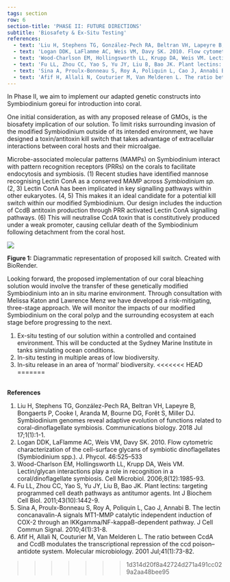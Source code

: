 ```yaml
---
tags: section
row: 6
section-title: 'PHASE II: FUTURE DIRECTIONS'
subtitle: 'Biosafety & Ex-Situ Testing'
references:
  - text: 'Liu H, Stephens TG, González-Pech RA, Beltran VH, Lapeyre B, Bongaerts P, Cooke I, Aranda M, Bourne DG, Forêt S, Miller DJ. Symbiodinium genomes reveal adaptive evolution of functions related to coral-dinoflagellate symbiosis. Communications biology. 2018 Jul 17;1(1):1-1.'
  - text: 'Logan DDK, LaFlamme AC, Weis VM, Davy SK. 2010. Flow cytometric characterization of the cell-surface glycans of symbiotic dinoflagellates (Symbiodinium spp.). J. Phycol. 46:525–533'
  - text: 'Wood-Charlson EM, Hollingsworth LL, Krupp DA, Weis VM. Lectin/glycan interactions play a role in recognition in a coral/dinoflagellate symbiosis. Cell Microbiol. 2006;8(12):1985-93.'
  - text: 'Fu LL, Zhou CC, Yao S, Yu JY, Liu B, Bao JK. Plant lectins: targeting programmed cell death pathways as antitumor agents. Int J Biochem Cell Biol. 2011;43(10):1442-9.'
  - text: 'Sina A, Proulx-Bonneau S, Roy A, Poliquin L, Cao J, Annabi B. The lectin concanavalin-A signals MT1-MMP catalytic independent induction of COX-2 through an IKKgamma/NF-kappaB-dependent pathway. J Cell Commun Signal. 2010;4(1):31-8.'
  - text: 'Afif H, Allali N, Couturier M, Van Melderen L. The ratio between CcdA and CcdB modulates the transcriptional repression of the ccd poison–antidote system. Molecular microbiology. 2001 Jul;41(1):73-82.'
---
```


In Phase II, we aim to implement our adapted genetic constructs into Symbiodinium goreui for introduction into coral.

One initial consideration, as with any proposed release of GMOs, is the biosafety implication of our solution. To limit risks surrounding invasion of the modified Symbiodinium outside of its intended environment, we have designed a toxin/antitoxin kill switch that takes advantage of extracellular interactions between coral hosts and their microalgae.

Microbe-associated molecular patterns (MAMPs) on Symbiodinium interact with pattern recognition receptors (PRRs) on the corals to facilitate endocytosis and symbiosis. (1) Recent studies have identified mannose recognising Lectin ConA as a conserved MAMP across *Symbiodinium sp.* (2, 3) Lectin ConA has been implicated in key signalling pathways within other eukaryotes. (4, 5) This makes it an ideal candidate for a potential kill switch within our modified Symbiodinium. Our design includes the induction of CcdB antitoxin production through PRR activated Lectin ConA signalling pathways. (6) This will neutralise CcdA toxin that is constitutively produced under a weak promoter, causing cellular death of the Symbiodinium following detachment from the coral host.

<img src="/assets/Kill Switch.png">

**Figure 1:** Diagrammatic representation of proposed kill switch. Created with BioRender.

Looking forward, the proposed implementation of our coral bleaching solution would involve the transfer of these genetically modified Symbiodinium into an in situ marine environment. Through consultation with Melissa Katon and Lawrence Menz we have developed a risk-mitigating, three-stage approach. We will monitor the impacts of our modified Symbiodinium on the coral polyp and the surrounding ecosystem at each stage before progressing to the next.

1. Ex-situ testing of our solution within a controlled and contained environment. This will be conducted at the Sydney Marine Institute in tanks simulating ocean conditions.
2. In-situ testing in multiple areas of low biodiversity.
3. In-situ release in an area of ‘normal’ biodiversity.
<<<<<<< HEAD
=======
<br><br>

**References**
1. Liu H, Stephens TG, González-Pech RA, Beltran VH, Lapeyre B, Bongaerts P, Cooke I, Aranda M, Bourne DG, Forêt S, Miller DJ. Symbiodinium genomes reveal adaptive evolution of functions related to coral-dinoflagellate symbiosis. Communications biology. 2018 Jul 17;1(1):1-1.
2. Logan DDK, LaFlamme AC, Weis VM, Davy SK. 2010. Flow cytometric characterization of the cell-surface glycans of symbiotic dinoflagellates (Symbiodinium spp.). J. Phycol. 46:525–533
3. Wood-Charlson EM, Hollingsworth LL, Krupp DA, Weis VM. Lectin/glycan interactions play a role in recognition in a coral/dinoflagellate symbiosis. Cell Microbiol. 2006;8(12):1985-93.
4. Fu LL, Zhou CC, Yao S, Yu JY, Liu B, Bao JK. Plant lectins: targeting programmed cell death pathways as antitumor agents. Int J Biochem Cell Biol. 2011;43(10):1442-9.
5. Sina A, Proulx-Bonneau S, Roy A, Poliquin L, Cao J, Annabi B. The lectin concanavalin-A signals MT1-MMP catalytic independent induction of COX-2 through an IKKgamma/NF-kappaB-dependent pathway. J Cell Commun Signal. 2010;4(1):31-8.
6. Afif H, Allali N, Couturier M, Van Melderen L. The ratio between CcdA and CcdB modulates the transcriptional repression of the ccd poison–antidote system. Molecular microbiology. 2001 Jul;41(1):73-82.
>>>>>>> 1d314d20f8a42724d271a491cc029a2aa48bee95
